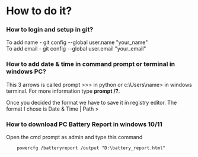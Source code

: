 # How to do it?

### How to login and setup in git?

To add name - git config --global user.name "your_name" <br>
To add email - git config --global user.email "your_email"


### How to add date & time in command prompt or terminal in windows PC?

This 3 arrows is called prompt >>> in python or c:\Users\name> in windows terminal. For more information type **prompt /?**.

Once you decided the format we have to save it in registry editor. The format I chose is Date & Time | Path > 


### How to download PC Battery Report in windows 10/11

Open the cmd prompt as admin and type this command

        powercfg /batteryreport /output "D:\battery_report.html"
